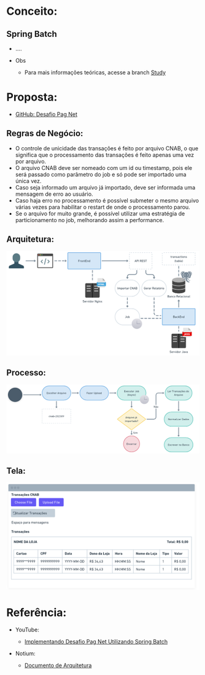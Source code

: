 # Conceito:
  ## Spring Batch
  - ....
    
  - Obs
    - Para mais informações teóricas, acesse a branch [Study](https://github.com/EullerHenrique/api_pagamento_spring_batch_2025/tree/study)

# Proposta:
  - [GitHub: Desafio Pag Net](https://github.com/Pagnet/desafio-back-end)

## Regras de Negócio:

- O controle de unicidade das transações é feito por arquivo CNAB, o que significa que o processamento das transações é feito apenas uma vez por arquivo.
- O arquivo CNAB deve ser nomeado com um id ou timestamp, pois ele será passado como parâmetro do job e só pode ser importado uma única vez.
- Caso seja informado um arquivo já importado, deve ser informada uma mensagem de erro ao usuário.
- Caso haja erro no processamento é possível submeter o mesmo arquivo várias vezes para habilitar o restart de onde o processamento parou.
- Se o arquivo for muito grande, é possível utilizar uma estratégia de particionamento no job, melhorando assim a performance.

## Arquitetura:

![](https://github.com/EullerHenrique/api_pagamento_spring_batch_2025/blob/main/imgs/img_12.png)

## Processo:

![](https://github.com/EullerHenrique/api_pagamento_spring_batch_2025/blob/main/imgs/img_13.png)

## Tela:

![](https://github.com/EullerHenrique/api_pagamento_spring_batch_2025/blob/main/imgs/img_14.png)


# Referência:
  - YouTube:
    - [Implementando Desafio Pag Net Utilizando Spring Batch](https://www.youtube.com/playlist?list=PLiFLtuN04BS1c-JvhKFxYyeD-GVtnwUcx)
  
  - Notium:
    - [Documento de Arquitetura](https://giulianabezerra.notion.site/Desafio-Backend-Pagnet-5bbd08f103e04d6d866b028cec6688b5)


